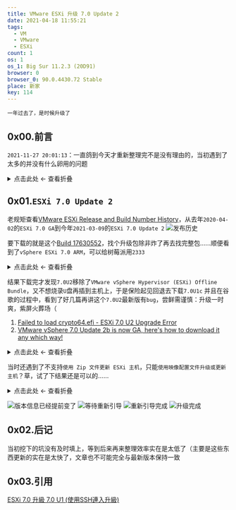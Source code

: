 ```yaml
---
title: VMware ESXi 升级 7.0 Update 2
date: 2021-04-18 11:55:21
tags:
  - VM
  - VMware
  - ESXi
count: 1
os: 1
os_1: Big Sur 11.2.3 (20D91)
browser: 0
browser_0: 90.0.4430.72 Stable
place: 新家
key: 114
---
```

    一年过去了，是时候升级了
<!-- more -->
## 0x00.前言
`2021-11-27 20:01:13`：一直鸽到今天才重新整理完不是没有理由的，当初遇到了太多的并没有什么卵用的问题

<details><summary>点击此处 ← 查看折叠</summary>

在升级之前先去规范了`ESXi`存储命名，不再使用默认的`datastores`一二三四五了……
1. `4T@2019-8-19`
2. `500G@2019-12-28`
3. `2T@2021-4-18`

然后将`cn-py-dl-w9d`的所有分散在不同`datastores`里的多个`vmdk`磁盘移动至同一个物理磁盘，开机发现磁盘处于脱机状态，小场面祭出`DiskPart`来解决

<details><summary>点击此处 ← 查看折叠</summary>

``` cmd
Microsoft Windows [版本 10.0.17763.1817]
(c) 2018 Microsoft Corporation。保留所有权利。

C:\Windows\system32>diskpart

Microsoft DiskPart 版本 10.0.17763.1554

Copyright (C) Microsoft Corporation.
在计算机上: CN-PY-DL-W9D

DISKPART> list disk

  磁盘 ###  状态           大小     可用     Dyn  Gpt
  --------  -------------  -------  -------  ---  ---
  磁盘 0    联机              120 GB  1024 KB        *
  磁盘 1    联机               90 GB  1024 KB        *
  磁盘 2    脱机               90 GB  1024 KB        *

DISKPART> select disk 2

磁盘 2 现在是所选磁盘。

DISKPART> help

Microsoft DiskPart 版本 10.0.17763.1554

ACTIVE      - 将选中的分区标记为活动的分区。
ADD         - 将镜像添加到一个简单卷。
ASSIGN      - 给所选卷分配一个驱动器号或装载点。
ATTRIBUTES  - 操纵卷或磁盘属性。
ATTACH      - 连接虚拟磁盘文件。
AUTOMOUNT   - 启用和禁用基本卷的自动装载。
BREAK       - 中断镜像集。
CLEAN       - 从磁盘清除配置信息或所有信息。
COMPACT     - 尝试减少文件的物理大小。
CONVERT     - 在不同的磁盘格式之间转换。
CREATE      - 创建卷、分区或虚拟磁盘。
DELETE      - 删除对象。
DETAIL      - 提供对象详细信息。
DETACH      - 分离虚拟磁盘文件。
EXIT        - 退出 DiskPart。
EXTEND      - 扩展卷。
EXPAND      - 扩展虚拟磁盘上可用的最大大小。
FILESYSTEMS - 显示卷上当前和支持的文件系统
FORMAT      - 格式化卷或分区
GPT         - 给选择的 GPT 分区分配属性。
HELP        - 显示命令列表。
IMPORT      - 导入磁盘组。
INACTIVE    - 将所选分区标为不活动。
LIST        - 显示对象列表。
MERGE       - 将子磁盘与其父磁盘合并。
ONLINE      - 使当前标为脱机的对象联机。
OFFLINE     - 使当前标记为联机的对象脱机。
RECOVER     - 刷新所选包中所有磁盘的状态。
              尝试恢复无效包中的磁盘，并
              重新同步具有过时丛或奇偶校验数据
              的镜像卷和 RAID5 卷。
REM         - 不起任何作用。用来注释脚本。
REMOVE      - 删除驱动器号或装载点分配。
REPAIR      - 用失败的成员修复一个 RAID-5 卷。
RESCAN      - 重新扫描计算机，查找磁盘和卷。
RETAIN      - 在一个简单卷下放置一个保留分区。
SAN         - 显示或设置当前启动的操作系统的 SAN 策略。
SELECT      - 将焦点移动到对象。
SETID       - 更改分区类型。
SHRINK      - 减小选定卷。
UNIQUEID    - 显示或设置磁盘的 GUID 分区表(GPT)标识符或
              主启动记录(MBR)签名。

DISKPART> ATTRIBUTES DISK CLEAR READONLY

已成功清除磁盘属性。

DISKPART> ATTRIBUTES DISK
当前只读状态: 否
只读: 否
启动磁盘: 否
页面文件磁盘: 否
休眠文件磁盘: 否
故障转储磁盘: 否
群集磁盘  : 否

DISKPART> ONLINE DISK

DiskPart 成功使所选磁盘联机。

DISKPART> list disk

  磁盘 ###  状态           大小     可用     Dyn  Gpt
  --------  -------------  -------  -------  ---  ---
  磁盘 0    联机              120 GB  1024 KB        *
  磁盘 1    联机               90 GB  1024 KB        *
* 磁盘 2    联机               90 GB  1024 KB        *

DISKPART>
```

</details>

却又发现梯子`PAC`不能，日志`lookup`失败原来是解析失败，去查看以太网配置的`DNS`地址，结果是`127.0.0.1`，毕竟它自己就是个`DNS`服务器

<details><summary>点击此处 ← 查看折叠</summary>

![::1](https://i1.yuangezhizao.cn/macOS/20210418120936.png!webp)

</details>

那么问题就好解决了，它的`DNS`上游是`cn-py-dl-c7`中的[SmartDNS](https://github.com/pymumu/smartdns)，于是给后者开个机就好了

</details>

## 0x01.`ESXi 7.0 Update 2`
老规矩查看[VMware ESXi Release and Build Number History](https://web.archive.org/web/20211127120449/https://www.virten.net/vmware/esxi-release-build-number-history/)，从去年`2020-04-02`的`ESXi 7.0 GA`到今年`2021-03-09`的`ESXi 7.0 Update 2`
![发布历史](https://i1.yuangezhizao.cn/macOS/20211127201124.png!webp)

要下载的就是这个[Build 17630552](https://down2.130.cloud/vmware/esxi7/VMware-VMvisor-Installer-7.0U2-17630552.x86_64.iso)，找个升级包除非炸了再去找完整包……顺便看到了`vSphere ESXi 7.0 ARM`，可以给树莓派用`2333`

<details><summary>点击此处 ← 查看折叠</summary>

``` bash
内部版本详细信息

下载文件名称：	VMware-ESXi-7.0U2-17630552-depot
内部版本：	17630552
下载大小：	390.9 MB
md5sum：	4eae7823678cc7c57785e4539fe89d81
sha1checksum：	7c6b70a0190bd78bcf118f856cf9c60b4ad7d4b5
需要重新引导主机：	是
需要迁移或关闭虚拟机：	是
```
![7.0U2](https://i1.yuangezhizao.cn/macOS/QQ20210418-123618@2x.png!webp)
![下载中心](https://i1.yuangezhizao.cn/macOS/QQ20210418-124030@2x.png!webp)
![下载](https://i1.yuangezhizao.cn/macOS/QQ20210418-124211@2x.png!webp)
![试用](https://i1.yuangezhizao.cn/macOS/QQ20210418-124249@2x.png!webp)
![校验](https://i1.yuangezhizao.cn/macOS/20210418125203.png!webp)

</details>

结果下载完才发现`7.0U2`移除了`VMware vSphere Hypervisor (ESXi) Offline Bundle`，又不想烧录`U`盘再插到主机上，于是保险起见回退去下载`7.0U1c`
并且在谷歌的过程中，看到了好几篇再讲这个`7.0U2`最新版有`bug`，尝鲜需谨慎：<span title="你知道的太多了" class="heimu">升级一时爽，紫屏火葬场（</span>
1. [Failed to load crypto64.efi - ESXi 7.0 U2 Upgrade Error](https://web.archive.org/web/20211127123102/https://www.virten.net/2021/03/failed-to-load-crypto64-efi-esxi-7-0-u2-upgrade-error/)
2. [VMware vSphere 7.0 Update 2b is now GA, here's how to download it any which way!](https://web.archive.org/web/20211127124010/https://tinkertry.com/downloadvsphere7u2)

<details><summary>点击此处 ← 查看折叠</summary>

``` bash
下载文件名称：	VMware-ESXi-7.0U1c-17325551-depot.zip
内部版本：	17325551
下载大小：	523.2 MB
md5sum：	d1410e6c741ada23c3570e07b94bd8c7
sha1checksum：	a70defe8353b39f74339b158697ed1a12df6c55d
需要重新引导主机：	是
需要迁移或关闭虚拟机：	是
```
![含有 Offline Bundle](https://i1.yuangezhizao.cn/macOS/QQ20210418-125722@2x.png!webp)
![7.0U1C](https://i1.yuangezhizao.cn/macOS/QQ20210418-130001@2x.png!webp)

</details>

当时还遇到了不支持`使用 Zip 文件更新 ESXi 主机`，只能`使用映像配置文件升级或更新主机`？草，试了下结果还是可以的……

<details><summary>点击此处 ← 查看折叠</summary>

``` bash
yuangezhizao@MacMini ~ % ssh yuangezhizao@esxi.yuangezhizao.cn
Password:
The time and date of this login have been sent to the system logs.

WARNING:
   All commands run on the ESXi shell are logged and may be included in
   support bundles. Do not provide passwords directly on the command line.
   Most tools can prompt for secrets or accept them from standard input.

VMware offers supported, powerful system administration tools.  Please
see www.vmware.com/go/sysadmintools for details.

The ESXi Shell can be disabled by an administrative user. See the
vSphere Security documentation for more information.
[yuangezhizao@VM:~] vim-cmd hostsvc/maintenance_mode_enter
Failed to login: Could not find file  : /var/run/vmware-hostd-ticket/520114bb-d6a4-ded1-318f-beeba008077d
[yuangezhizao@VM:~] cd /vmfs/volumes/
[yuangezhizao@VM:/vmfs/volumes] ll
total 7684
drwxr-xr-x    1 root     root           512 Apr 18 05:25 .
drwxr-xr-x    1 root     root           512 Apr 17 16:31 ..
lrwxr-xr-x    1 root     root            35 Apr 18 05:25 2T@2021-4-18 -> 607b0e1b-8faadb4d-0158-00133208f7d4
lrwxr-xr-x    1 root     root            35 Apr 18 05:25 4T@2019-8-19 -> 5d5daa73-a7b49d47-e9d6-2c56dc945d15
lrwxr-xr-x    1 root     root            35 Apr 18 05:25 500G@2019-12-28 -> 5e0607d4-ae255451-ad8d-2c56dc945d15
drwxr-xr-t    1 root     root         73728 Apr 17 20:48 5d5daa73-a7b49d47-e9d6-2c56dc945d15
drwxr-xr-t    1 root     root         90112 Mar  3 04:46 5e0607d4-ae255451-ad8d-2c56dc945d15
drwxr-xr-t    1 root     root         73728 Apr 18 05:11 607b0e1b-8faadb4d-0158-00133208f7d4
[yuangezhizao@VM:/vmfs/volumes] cd 2T@2021-4-18
[yuangezhizao@VM:/vmfs/volumes/607b0e1b-8faadb4d-0158-00133208f7d4] esxcli software vib update -d /vmfs/volumes/2T@2021-4-18/VMware-ESXi-7.0U1c-17325551-depot.zip
Installation Result
   Message: The update completed successfully, but the system needs to be rebooted for the changes to be effective.
   Reboot Required: true
   VIBs Installed: VMW_bootbank_bnxtnet_216.0.50.0-16vmw.701.0.0.16850804, VMW_bootbank_bnxtroce_216.0.58.0-7vmw.701.0.0.16850804, VMW_bootbank_brcmfcoe_12.0.1500.0-1vmw.701.0.0.16850804, VMW_bootbank_brcmnvmefc_12.6.278.10-3vmw.701.0.0.16850804, VMW_bootbank_elxiscsi_12.0.1200.0-2vmw.701.0.0.16850804, VMW_bootbank_elxnet_12.0.1250.0-5vmw.701.0.0.16850804, VMW_bootbank_i40en_1.8.1.123-1vmw.701.0.0.16850804, VMW_bootbank_i40iwn_1.1.2.6-1vmw.701.0.0.16850804, VMW_bootbank_iavmd_2.0.0.1055-5vmw.701.0.0.16850804, VMW_bootbank_igbn_0.1.1.0-7vmw.701.0.0.16850804, VMW_bootbank_iser_1.1.0.1-1vmw.701.0.0.16850804, VMW_bootbank_ixgben_1.7.1.28-1vmw.701.0.0.16850804, VMW_bootbank_lpfc_12.6.278.10-8vmw.701.0.0.16850804, VMW_bootbank_lpnic_11.4.62.0-1vmw.701.0.0.16850804, VMW_bootbank_lsi-mr3_7.712.51.00-1vmw.701.0.0.16850804, VMW_bootbank_lsi-msgpt2_20.00.06.00-3vmw.701.0.0.16850804, VMW_bootbank_lsi-msgpt35_13.00.13.00-2vmw.701.0.0.16850804, VMW_bootbank_lsi-msgpt3_17.00.10.00-2vmw.701.0.0.16850804, VMW_bootbank_mtip32xx-native_3.9.8-1vmw.701.0.0.16850804, VMW_bootbank_ne1000_0.8.4-11vmw.701.0.0.16850804, VMW_bootbank_nenic_1.0.29.0-2vmw.701.0.0.16850804, VMW_bootbank_nfnic_4.0.0.44-2vmw.701.0.0.16850804, VMW_bootbank_nhpsa_70.0051.0.100-2vmw.701.0.25.17325551, VMW_bootbank_nmlx4-core_3.19.16.8-2vmw.701.0.0.16850804, VMW_bootbank_nmlx4-en_3.19.16.8-2vmw.701.0.0.16850804, VMW_bootbank_nmlx4-rdma_3.19.16.8-2vmw.701.0.0.16850804, VMW_bootbank_nmlx5-core_4.19.16.8-2vmw.701.0.0.16850804, VMW_bootbank_nmlx5-rdma_4.19.16.8-2vmw.701.0.0.16850804, VMW_bootbank_ntg3_4.1.5.0-0vmw.701.0.0.16850804, VMW_bootbank_nvme-pcie_1.2.3.9-2vmw.701.0.0.16850804, VMW_bootbank_nvmerdma_1.0.1.2-1vmw.701.0.20.17325020, VMW_bootbank_nvmxnet3-ens_2.0.0.22-1vmw.701.0.0.16850804, VMW_bootbank_nvmxnet3_2.0.0.30-1vmw.701.0.0.16850804, VMW_bootbank_pvscsi_0.1-2vmw.701.0.0.16850804, VMW_bootbank_qcnic_1.0.15.0-10vmw.701.0.0.16850804, VMW_bootbank_qedentv_3.40.3.0-12vmw.701.0.0.16850804, VMW_bootbank_qedrntv_3.40.4.0-12vmw.701.0.0.16850804, VMW_bootbank_qfle3_1.0.67.0-9vmw.701.0.0.16850804, VMW_bootbank_qfle3f_1.0.51.0-14vmw.701.0.0.16850804, VMW_bootbank_qfle3i_1.0.15.0-9vmw.701.0.0.16850804, VMW_bootbank_qflge_1.1.0.11-1vmw.701.0.0.16850804, VMW_bootbank_rste_2.0.2.0088-7vmw.701.0.0.16850804, VMW_bootbank_sfvmk_2.4.0.0010-15vmw.701.0.0.16850804, VMW_bootbank_smartpqi_70.4000.0.100-4vmw.701.0.25.17325551, VMW_bootbank_vmkata_0.1-1vmw.701.0.25.17325551, VMW_bootbank_vmkfcoe_1.0.0.2-1vmw.701.0.20.17325020, VMW_bootbank_vmkusb_0.1-1vmw.701.0.25.17325551, VMW_bootbank_vmw-ahci_2.0.5-2vmw.701.0.0.16850804, VMware_bootbank_cpu-microcode_7.0.1-0.25.17325551, VMware_bootbank_crx_7.0.1-0.25.17325551, VMware_bootbank_elx-esx-libelxima.so_12.0.1200.0-3vmw.701.0.0.16850804, VMware_bootbank_esx-base_7.0.1-0.25.17325551, VMware_bootbank_esx-dvfilter-generic-fastpath_7.0.1-0.25.17325551, VMware_bootbank_esx-ui_1.34.4-16668064, VMware_bootbank_esx-update_7.0.1-0.25.17325551, VMware_bootbank_esx-xserver_7.0.1-0.25.17325551, VMware_bootbank_loadesx_7.0.1-0.25.17325551, VMware_bootbank_lsuv2-hpv2-hpsa-plugin_1.0.0-3vmw.701.0.0.16850804, VMware_bootbank_lsuv2-intelv2-nvme-vmd-plugin_1.0.0-2vmw.701.0.0.16850804, VMware_bootbank_lsuv2-lsiv2-drivers-plugin_1.0.0-4vmw.701.0.0.16850804, VMware_bootbank_lsuv2-nvme-pcie-plugin_1.0.0-1vmw.701.0.0.16850804, VMware_bootbank_lsuv2-oem-dell-plugin_1.0.0-1vmw.701.0.0.16850804, VMware_bootbank_lsuv2-oem-hp-plugin_1.0.0-1vmw.701.0.0.16850804, VMware_bootbank_lsuv2-oem-lenovo-plugin_1.0.0-1vmw.701.0.0.16850804, VMware_bootbank_lsuv2-smartpqiv2-plugin_1.0.0-4vmw.701.0.0.16850804, VMware_bootbank_native-misc-drivers_7.0.1-0.25.17325551, VMware_bootbank_qlnativefc_4.0.3.0-17vmw.701.0.0.16850804, VMware_bootbank_vdfs_7.0.1-0.25.17325551, VMware_bootbank_vmware-esx-esxcli-nvme-plugin_1.2.0.38-1vmw.701.0.0.16850804, VMware_bootbank_vsan_7.0.1-0.25.17325551, VMware_bootbank_vsanhealth_7.0.1-0.25.17325551, VMware_locker_tools-light_11.1.1.16303738-16850804
   VIBs Removed: VMW_bootbank_bnxtnet_216.0.50.0-4vmw.700.1.0.15843807, VMW_bootbank_bnxtroce_216.0.58.0-1vmw.700.1.0.15843807, VMW_bootbank_brcmfcoe_12.0.1500.0-1vmw.700.1.0.15843807, VMW_bootbank_brcmnvmefc_12.4.293.2-3vmw.700.1.0.15843807, VMW_bootbank_elxiscsi_12.0.1200.0-1vmw.700.1.0.15843807, VMW_bootbank_elxnet_12.0.1250.0-5vmw.700.1.0.15843807, VMW_bootbank_i40en_1.8.1.16-1vmw.700.1.0.15843807, VMW_bootbank_i40iwn_1.1.2.5-1vmw.700.1.0.15843807, VMW_bootbank_iavmd_2.0.0.1055-3vmw.700.1.0.15843807, VMW_bootbank_igbn_0.1.1.0-6vmw.700.1.0.15843807, VMW_bootbank_iser_1.1.0.0-1vmw.700.1.0.15843807, VMW_bootbank_ixgben_1.7.1.26-1vmw.700.1.0.15843807, VMW_bootbank_lpfc_12.4.293.3-5vmw.700.1.0.15843807, VMW_bootbank_lpnic_11.4.62.0-1vmw.700.1.0.15843807, VMW_bootbank_lsi-mr3_7.712.50.00-1vmw.700.1.0.15843807, VMW_bootbank_lsi-msgpt2_20.00.06.00-2vmw.700.1.0.15843807, VMW_bootbank_lsi-msgpt35_13.00.12.00-1vmw.700.1.0.15843807, VMW_bootbank_lsi-msgpt3_17.00.10.00-1vmw.700.1.0.15843807, VMW_bootbank_mtip32xx-native_3.9.8-1vmw.700.1.0.15843807, VMW_bootbank_ne1000_0.8.4-10vmw.700.1.0.15843807, VMW_bootbank_nenic_1.0.29.0-1vmw.700.1.0.15843807, VMW_bootbank_nfnic_4.0.0.44-1vmw.700.1.0.15843807, VMW_bootbank_nhpsa_2.0.50-1vmw.700.1.0.15843807, VMW_bootbank_nmlx4-core_3.19.16.7-1vmw.700.1.0.15843807, VMW_bootbank_nmlx4-en_3.19.16.7-1vmw.700.1.0.15843807, VMW_bootbank_nmlx4-rdma_3.19.16.7-1vmw.700.1.0.15843807, VMW_bootbank_nmlx5-core_4.19.16.7-1vmw.700.1.0.15843807, VMW_bootbank_nmlx5-rdma_4.19.16.7-1vmw.700.1.0.15843807, VMW_bootbank_ntg3_4.1.4.1-1vmw.700.1.0.15843807, VMW_bootbank_nvme-pcie_1.2.2.13-1vmw.700.1.0.15843807, VMW_bootbank_nvmerdma_1.0.0.0-1vmw.700.1.0.15843807, VMW_bootbank_nvmxnet3-ens_2.0.0.22-1vmw.700.1.0.15843807, VMW_bootbank_nvmxnet3_2.0.0.30-1vmw.700.1.0.15843807, VMW_bootbank_pvscsi_0.1-2vmw.700.1.0.15843807, VMW_bootbank_qcnic_1.0.15.0-8vmw.700.1.0.15843807, VMW_bootbank_qedentv_3.12.1.0-23vmw.700.1.0.15843807, VMW_bootbank_qedrntv_3.12.1.2-12vmw.700.1.0.15843807, VMW_bootbank_qfle3_1.0.66.0-5vmw.700.1.0.15843807, VMW_bootbank_qfle3f_1.0.51.0-12vmw.700.1.0.15843807, VMW_bootbank_qfle3i_1.0.15.0-6vmw.700.1.0.15843807, VMW_bootbank_qflge_1.1.0.11-1vmw.700.1.0.15843807, VMW_bootbank_rste_2.0.2.0088-7vmw.700.1.0.15843807, VMW_bootbank_sfvmk_2.0.0.1004-3vmw.700.1.0.15843807, VMW_bootbank_smartpqi_1.0.4.3011-1vmw.700.1.0.15843807, VMW_bootbank_vmkata_0.1-1vmw.700.1.0.15843807, VMW_bootbank_vmkfcoe_1.0.0.2-1vmw.700.1.0.15843807, VMW_bootbank_vmkusb_0.1-1vmw.700.1.0.15843807, VMW_bootbank_vmw-ahci_1.3.9-1vmw.700.1.0.15843807, VMware_bootbank_cpu-microcode_7.0.0-1.0.15843807, VMware_bootbank_crx_7.0.0-1.0.15843807, VMware_bootbank_elx-esx-libelxima.so_12.0.1200.0-2vmw.700.1.0.15843807, VMware_bootbank_esx-base_7.0.0-1.0.15843807, VMware_bootbank_esx-dvfilter-generic-fastpath_7.0.0-1.0.15843807, VMware_bootbank_esx-ui_1.34.0-15603211, VMware_bootbank_esx-update_7.0.0-1.0.15843807, VMware_bootbank_esx-xserver_7.0.0-1.0.15843807, VMware_bootbank_loadesx_7.0.0-1.0.15843807, VMware_bootbank_lsuv2-hpv2-hpsa-plugin_1.0.0-2vmw.700.1.0.15843807, VMware_bootbank_lsuv2-intelv2-nvme-vmd-plugin_1.0.0-2vmw.700.1.0.15843807, VMware_bootbank_lsuv2-lsiv2-drivers-plugin_1.0.0-2vmw.700.1.0.15843807, VMware_bootbank_lsuv2-nvme-pcie-plugin_1.0.0-1vmw.700.1.0.15843807, VMware_bootbank_lsuv2-oem-dell-plugin_1.0.0-1vmw.700.1.0.15843807, VMware_bootbank_lsuv2-oem-hp-plugin_1.0.0-1vmw.700.1.0.15843807, VMware_bootbank_lsuv2-oem-lenovo-plugin_1.0.0-1vmw.700.1.0.15843807, VMware_bootbank_lsuv2-smartpqiv2-plugin_1.0.0-3vmw.700.1.0.15843807, VMware_bootbank_native-misc-drivers_7.0.0-1.0.15843807, VMware_bootbank_qlnativefc_4.0.1.0-3vmw.700.1.0.15843807, VMware_bootbank_vdfs_7.0.0-1.0.15843807, VMware_bootbank_vmware-esx-esxcli-nvme-plugin_1.2.0.37-1vmw.700.1.0.15843807, VMware_bootbank_vsan_7.0.0-1.0.15843807, VMware_bootbank_vsanhealth_7.0.0-1.0.15843807, VMware_locker_tools-light_11.0.5.15389592-15843807
   VIBs Skipped: VMW_bootbank_icen_1.0.0.9-1vmw.701.0.0.16850804, VMware_bootbank_gc_7.0.1-0.25.17325551
[yuangezhizao@VM:/vmfs/volumes/607b0e1b-8faadb4d-0158-00133208f7d4] reboot
[yuangezhizao@VM:/vmfs/volumes/607b0e1b-8faadb4d-0158-00133208f7d4]
[yuangezhizao@VM:/vmfs/volumes/607b0e1b-8faadb4d-0158-00133208f7d4] Connection to esxi.yuangezhizao.cn closed by remote host.
Connection to esxi.yuangezhizao.cn closed.
yuangezhizao@MacMini ~ %
……
[yuangezhizao@VM:/vmfs/volumes/607b0e1b-8faadb4d-0158-00133208f7d4] esxcli software sources profile list -d /vmfs/volumes/2T@2021-4-18/VMware-ESXi-7.0U1c-17325551-depot.zip
Name                            Vendor        Acceptance Level  Creation Time        Modification Time
------------------------------  ------------  ----------------  -------------------  -----------------
ESXi-7.0U1sc-17325020-standard  VMware, Inc.  PartnerSupported  2020-12-15T10:50:21  2020-12-15T10:50:21
ESXi-7.0U1c-17325551-no-tools   VMware, Inc.  PartnerSupported  2020-12-15T12:44:20  2020-12-15T12:44:20
ESXi-7.0U1c-17325551-standard   VMware, Inc.  PartnerSupported  2020-12-15T12:44:19  2020-12-15T12:44:19
ESXi-7.0U1sc-17325020-no-tools  VMware, Inc.  PartnerSupported  2020-12-15T10:50:22  2020-12-15T10:50:22
```

</details>

![版本信息已经提前变了](https://i1.yuangezhizao.cn/macOS/QQ20210418-132740@2x.png!webp)
![等待重新引导](https://i1.yuangezhizao.cn/macOS/QQ20210418-132758@2x.png!webp)
![重新引导完成](https://i1.yuangezhizao.cn/macOS/QQ20210418-133126@2x.png!webp)
![升级完成](https://i1.yuangezhizao.cn/macOS/QQ20210418-133259@2x.png!webp)

## 0x02.后记
当初挖下的坑没有及时填上，等到后来再来整理效率实在是太低了（主要是这些东西更新的实在是太快了，文章也不可能完全与最新版本保持一致

## 0x03.引用
[ESXi 7.0 升級 7.0 U1 (使用SSH連入升級)](https://web.archive.org/web/20211127142654/https://blog.jdp.tw/2021/01/15/esxi-7-0-%E5%8D%87%E7%B4%9A-7-0-u1-%E4%BD%BF%E7%94%A8ssh%E9%80%A3%E5%85%A5%E5%8D%87%E7%B4%9A/)
